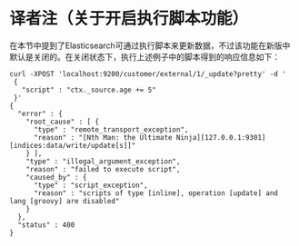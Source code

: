 # 译者注（关于开启执行脚本功能）

在本节中提到了Elasticsearch可通过执行脚本来更新数据，不过该功能在新版中默认是关闭的。在关闭状态下，执行上述例子中的脚本得到的响应信息如下：

```
curl -XPOST 'localhost:9200/customer/external/1/_update?pretty' -d '
 {
   "script" : "ctx._source.age += 5"
 }'
{
  "error" : {
    "root_cause" : [ {
      "type" : "remote_transport_exception",
      "reason" : "[Nth Man: the Ultimate Ninja][127.0.0.1:9301][indices:data/write/update[s]]"
    } ],
    "type" : "illegal_argument_exception",
    "reason" : "failed to execute script",
    "caused_by" : {
      "type" : "script_exception",
      "reason" : "scripts of type [inline], operation [update] and lang [groovy] are disabled"
    }
  },
  "status" : 400
}
```



